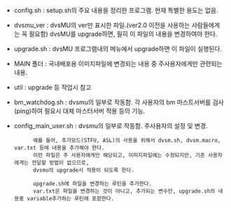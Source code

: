 - config.sh : setup.sh의 주요 내용을 정리한 프로그램. 현재 특별한 용도는 없음.

- dvsmu_ver : dvsMU의 ver만 표시한 파일.(ver2.0 이전을 사용하는 사람들에게는 꼭 필요함) dvsMU를 upgrade하면, 필히 이 파일의 내용을 변경하여야 한다.

- upgrade.sh : dvsMU 프로그램내의 메뉴에서 upgrade하면 이 파일이 실행된다.

- MAIN 폴더 : 국내배포용 이미지파일에 변경되는 내용 중 주사용자에게만 관련되는 내용.

- util : upgrade 등 작업시 참고

- bm_watchdog.sh : dvsmu의 일부로 작동함. 각 사용자의 bm 마스트서버를 검사(ping)하여 필요시 대체 마스터서버 적용 등의 기능.

- config_main_user.sh : dvsmu의 일부로 작동함. 주사용자의 설정 및 변경.

            예를 들어, 추가모드(STFU, ASL)의 사용을 위해서 dvsm.sh, dvsm.macro, var.txt 등에 내용을 추가해야 한다.
            이런 파일은 주 사용자에게만 해당되고, 이미지파일에는 수정되지만, 기존 사용자에게는 전달할 방법이 없으므로,
            dvsmu의 upgrade시 적용이 되도록 한다.
                        
            upgrade.sh에 파일을 변경하는 루틴을 추가한다.
            var.txt은 파일을 변경하는 것이 아니고, 추가되는 변수만, upgrade.sh의 내용중 variable추가하는 루틴에 포함한다.


